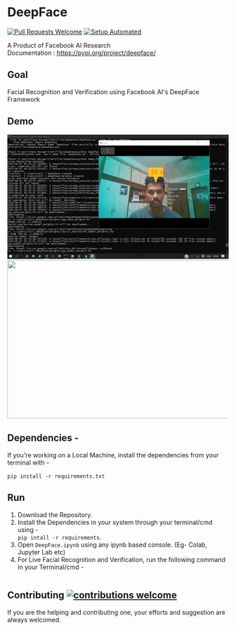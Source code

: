 # DeepFace

[![Pull Requests Welcome](https://img.shields.io/badge/PRs-welcome-brightgreen.svg?style=flat)](http://makeapullrequest.com)
[![Setup Automated](https://img.shields.io/badge/setup-automated-blue?logo=gitpod)](https://gitpod.io/from-referrer/)

</u>A Product of Facebook AI Research</u> <br>
Documentation : https://pypi.org/project/deepface/

## Goal

Facial Recognition and Verification using Facebook AI's DeepFace Framework

## Demo

![](Asstes/123.gif) <br>
<img src="https://github.com/rahulbordoloi/Facial-Recognition-Verification/blob/master/DeepFace/Asstes/Rahul-Capture.PNG" width="640" height="360">

## Dependencies - 

If you're working on a Local Machine, install the dependencies from your terminal with -
```
pip install -r requirements.txt
 ```
 
## Run

1. Download the Repository.
2. Install the Dependencies in your system through your terminal/cmd using - <br>
```pip intall -r requirements```.
3. Open ```DeepFace.ipynb``` using any ipynb based console. (Eg- Colab, Jupyter Lab etc)
4. For Live Facial Recognition and Verification, run the following command in your Terminal/cmd - <br>
```python deep_face.py
```
## Contributing [![contributions welcome](https://img.shields.io/badge/contributions-welcome-brightgreen.svg?style=flat)](https://github.com/dwyl/esta/issues)

If you are the helping and contributing one, your efforts and suggestion are always welcomed.

